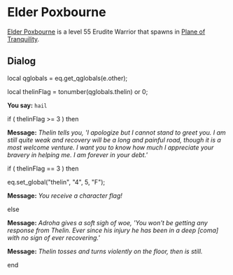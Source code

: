 # Elder Poxbourne



[Elder Poxbourne](/npc/203374) is a level 55 Erudite Warrior that spawns in [Plane of Tranquility](/zone/203).



## Dialog

local qglobals = eq.get_qglobals(e.other);

local thelinFlag = tonumber(qglobals.thelin) or 0;


**You say:** `hail`



if ( thelinFlag >= 3 ) then



**Message:** <span class="text-warning">*Thelin tells you, 'I apologize but I cannot stand to greet you. I am still quite weak and recovery will be a long and painful road, though it is a most welcome venture. I want you to know how much I appreciate your bravery in helping me. I am forever in your debt.'*</span>



if ( thelinFlag == 3 ) then




eq.set_global("thelin", "4", 5, "F");





**Message:** <span class="text-warning">*You receive a character flag!*</span>


else



**Message:** <span class="text-warning">*Adroha gives a soft sigh of woe, 'You won't be getting any response from Thelin.  Ever since his injury he has been in a deep [coma] with no sign of ever recovering.'*</span>



**Message:** <span class="text-warning">*Thelin tosses and turns violently on the floor, then is still.*</span>

end
